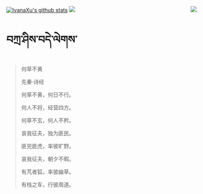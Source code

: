 [![IvanaXu's github stats](https://github-readme-stats.vercel.app/api?username=IvanaXu&show_icons=true&theme=vue-dark)](https://github.com/anuraghazra/github-readme-stats)
<img align="right" src="https://github-readme-stats.vercel.app/api/top-langs/?username=IvanaXu&langs_count=7&theme=graywhite" />
<img src="https://github-readme-stats.vercel.app/api/wakatime?username=IvanaXu&layout=compact&langs_count=6&theme=vue-dark&&custom_title=Programming Times(Jul 29 2021-)" />
# བཀྲ་ཤིས་བདེ་ལེགས་
> 何草不黄
>
> 先秦·诗经
>
> 何草不黄，何日不行。
> 
> 何人不将，经营四方。
> 
> 何草不玄，何人不矜。
> 
> 哀我征夫，独为匪民。
> 
> 匪兕匪虎，率彼旷野。
> 
> 哀我征夫，朝夕不暇。
> 
> 有芃者狐，率彼幽草。
> 
> 有栈之车，行彼周道。
